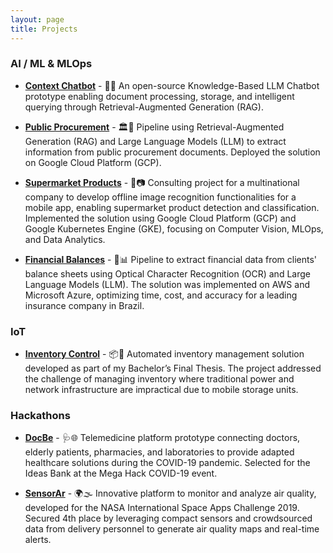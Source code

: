 ```yaml
---
layout: page
title: Projects
---
```


### AI / ML & MLOps

- **[Context Chatbot](context-chatbot)** - 🤖📄 An open-source Knowledge-Based LLM Chatbot prototype enabling document processing, storage, and intelligent querying through Retrieval-Augmented Generation (RAG).

- **[Public Procurement](public-procurement)** - 🏛️📝 Pipeline using Retrieval-Augmented Generation (RAG) and Large Language Models (LLM) to extract information from public procurement documents. Deployed the solution on Google Cloud Platform (GCP).

- **[Supermarket Products](supermarket-products)** - 🛒📷 Consulting project for a multinational company to develop offline image recognition functionalities for a mobile app, enabling supermarket product detection and classification. Implemented the solution using Google Cloud Platform (GCP) and Google Kubernetes Engine (GKE), focusing on Computer Vision, MLOps, and Data Analytics.

- **[Financial Balances](financial-balances)** - 💼📊 Pipeline to extract financial data from clients' balance sheets using Optical Character Recognition (OCR) and Large Language Models (LLM). The solution was implemented on AWS and Microsoft Azure, optimizing time, cost, and accuracy for a leading insurance company in Brazil.

### IoT

- **[Inventory Control](inventory-control)** - 📦🔋 Automated inventory management solution developed as part of my Bachelor’s Final Thesis. The project addressed the challenge of managing inventory where traditional power and network infrastructure are impractical due to mobile storage units.

### Hackathons

- **[DocBe](docbe)** - 🩺🌐 Telemedicine platform prototype connecting doctors, elderly patients, pharmacies, and laboratories to provide adapted healthcare solutions during the COVID-19 pandemic. Selected for the Ideas Bank at the Mega Hack COVID-19 event.

- **[SensorAr](sensorar)** - 🌍🌫️ Innovative platform to monitor and analyze air quality, developed for the NASA International Space Apps Challenge 2019. Secured 4th place by leveraging compact sensors and crowdsourced data from delivery personnel to generate air quality maps and real-time alerts.
